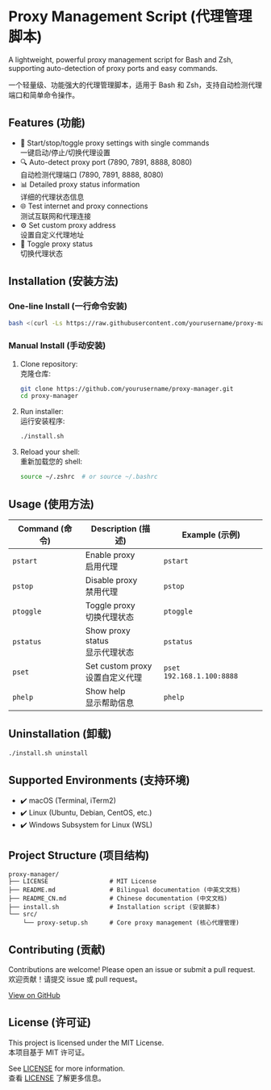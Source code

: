 # Proxy Management Script (代理管理脚本)

A lightweight, powerful proxy management script for Bash and Zsh, supporting auto-detection of proxy ports and easy commands.

一个轻量级、功能强大的代理管理脚本，适用于 Bash 和 Zsh，支持自动检测代理端口和简单命令操作。

## Features (功能)

- 🚀 Start/stop/toggle proxy settings with single commands  
  一键启动/停止/切换代理设置  
- 🔍 Auto-detect proxy port (7890, 7891, 8888, 8080)  
  自动检测代理端口 (7890, 7891, 8888, 8080)  
- 📊 Detailed proxy status information  
  详细的代理状态信息  
- 🌐 Test internet and proxy connections  
  测试互联网和代理连接  
- ⚙️ Set custom proxy address  
  设置自定义代理地址  
- 🔄 Toggle proxy status  
  切换代理状态  

## Installation (安装方法)

### One-line Install (一行命令安装)

```bash
bash <(curl -Ls https://raw.githubusercontent.com/yourusername/proxy-manager/main/install.sh)
```

### Manual Install (手动安装)

1. Clone repository:  
   克隆仓库:
   ```bash
   git clone https://github.com/yourusername/proxy-manager.git
   cd proxy-manager
   ```

2. Run installer:  
   运行安装程序:
   ```bash
   ./install.sh
   ```

3. Reload your shell:  
   重新加载您的 shell:
   ```bash
   source ~/.zshrc  # or source ~/.bashrc
   ```

## Usage (使用方法)

| Command (命令) | Description (描述) | Example (示例) |
|----------------|-------------------|---------------|
| `pstart`       | Enable proxy<br>启用代理 | `pstart` |
| `pstop`        | Disable proxy<br>禁用代理 | `pstop` |
| `ptoggle`      | Toggle proxy<br>切换代理状态 | `ptoggle` |
| `pstatus`      | Show proxy status<br>显示代理状态 | `pstatus` |
| `pset`         | Set custom proxy<br>设置自定义代理 | `pset 192.168.1.100:8888` |
| `phelp`        | Show help<br>显示帮助信息 | `phelp` |

## Uninstallation (卸载)

```bash
./install.sh uninstall
```

## Supported Environments (支持环境)

- ✔️ macOS (Terminal, iTerm2)
- ✔️ Linux (Ubuntu, Debian, CentOS, etc.)
- ✔️ Windows Subsystem for Linux (WSL)

## Project Structure (项目结构)

```
proxy-manager/
├── LICENSE                 # MIT License
├── README.md               # Bilingual documentation (中英文文档)
├── README_CN.md            # Chinese documentation (中文文档)
├── install.sh              # Installation script (安装脚本)
└── src/
    └── proxy-setup.sh      # Core proxy management (核心代理管理)
```

## Contributing (贡献)

Contributions are welcome! Please open an issue or submit a pull request.  
欢迎贡献！请提交 issue 或 pull request。

[View on GitHub](https://github.com/yourusername/proxy-manager)

## License (许可证)

This project is licensed under the MIT License.  
本项目基于 MIT 许可证。

See [LICENSE](LICENSE) for more information.  
查看 [LICENSE](LICENSE) 了解更多信息。